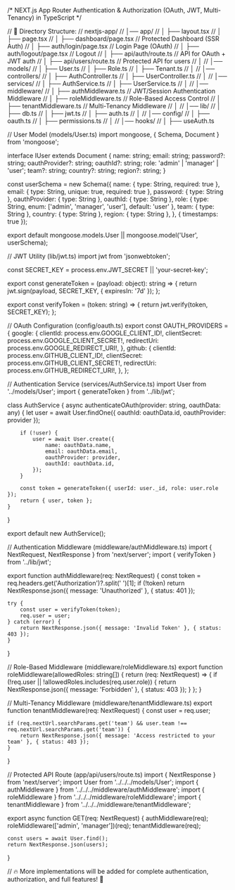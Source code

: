 /*
NEXT.js App Router Authentication & Authorization (OAuth, JWT, Multi-Tenancy) in TypeScript
*/

// 📂 Directory Structure:
// nextjs-app/
// │── app/
// │   ├── layout.tsx
// │   ├── page.tsx
// │   ├── dashboard/page.tsx // Protected Dashboard (SSR Auth)
// │   ├── auth/login/page.tsx // Login Page (OAuth)
// │   ├── auth/logout/page.tsx // Logout
// │   ├── api/auth/route.ts // API for OAuth + JWT auth
// │   ├── api/users/route.ts // Protected API for users
// │
// │── models/
// │   ├── User.ts
// │   ├── Role.ts
// │   ├── Tenant.ts
// │
// │── controllers/
// │   ├── AuthController.ts
// │   ├── UserController.ts
// │
// │── services/
// │   ├── AuthService.ts
// │   ├── UserService.ts
// │
// │── middleware/
// │   ├── authMiddleware.ts // JWT/Session Authentication Middleware
// │   ├── roleMiddleware.ts // Role-Based Access Control
// │   ├── tenantMiddleware.ts // Multi-Tenancy Middleware
// │
// │── lib/
// │   ├── db.ts
// │   ├── jwt.ts
// │   ├── auth.ts
// │
// │── config/
// │   ├── oauth.ts
// │   ├── permissions.ts
// │
// │── hooks/
// │   ├── useAuth.ts

// User Model (models/User.ts)
import mongoose, { Schema, Document } from 'mongoose';

interface IUser extends Document {
    name: string;
    email: string;
    password?: string;
    oauthProvider?: string;
    oauthId?: string;
    role: 'admin' | 'manager' | 'user';
    team?: string;
    country?: string;
    region?: string;
}

const userSchema = new Schema<IUser>({
    name: { type: String, required: true },
    email: { type: String, unique: true, required: true },
    password: { type: String },
    oauthProvider: { type: String },
    oauthId: { type: String },
    role: { type: String, enum: ['admin', 'manager', 'user'], default: 'user' },
    team: { type: String },
    country: { type: String },
    region: { type: String },
}, { timestamps: true });

export default mongoose.models.User || mongoose.model<IUser>('User', userSchema);

// JWT Utility (lib/jwt.ts)
import jwt from 'jsonwebtoken';

const SECRET_KEY = process.env.JWT_SECRET || 'your-secret-key';

export const generateToken = (payload: object): string => {
    return jwt.sign(payload, SECRET_KEY, { expiresIn: '7d' });
};

export const verifyToken = (token: string) => {
    return jwt.verify(token, SECRET_KEY);
};

// OAuth Configuration (config/oauth.ts)
export const OAUTH_PROVIDERS = {
    google: {
        clientId: process.env.GOOGLE_CLIENT_ID!,
        clientSecret: process.env.GOOGLE_CLIENT_SECRET!,
        redirectUri: process.env.GOOGLE_REDIRECT_URI!,
    },
    github: {
        clientId: process.env.GITHUB_CLIENT_ID!,
        clientSecret: process.env.GITHUB_CLIENT_SECRET!,
        redirectUri: process.env.GITHUB_REDIRECT_URI!,
    },
};

// Authentication Service (services/AuthService.ts)
import User from '../models/User';
import { generateToken } from '../lib/jwt';

class AuthService {
    async authenticateOAuth(provider: string, oauthData: any) {
        let user = await User.findOne({ oauthId: oauthData.id, oauthProvider: provider });
        
        if (!user) {
            user = await User.create({
                name: oauthData.name,
                email: oauthData.email,
                oauthProvider: provider,
                oauthId: oauthData.id,
            });
        }
        
        const token = generateToken({ userId: user._id, role: user.role });
        return { user, token };
    }
}

export default new AuthService();

// Authentication Middleware (middleware/authMiddleware.ts)
import { NextRequest, NextResponse } from 'next/server';
import { verifyToken } from '../lib/jwt';

export function authMiddleware(req: NextRequest) {
    const token = req.headers.get('Authorization')?.split(' ')[1];
    if (!token) return NextResponse.json({ message: 'Unauthorized' }, { status: 401 });

    try {
        const user = verifyToken(token);
        req.user = user;
    } catch (error) {
        return NextResponse.json({ message: 'Invalid Token' }, { status: 403 });
    }
}

// Role-Based Middleware (middleware/roleMiddleware.ts)
export function roleMiddleware(allowedRoles: string[]) {
    return (req: NextRequest) => {
        if (!req.user || !allowedRoles.includes(req.user.role)) {
            return NextResponse.json({ message: 'Forbidden' }, { status: 403 });
        }
    };
}

// Multi-Tenancy Middleware (middleware/tenantMiddleware.ts)
export function tenantMiddleware(req: NextRequest) {
    const user = req.user;

    if (req.nextUrl.searchParams.get('team') && user.team !== req.nextUrl.searchParams.get('team')) {
        return NextResponse.json({ message: 'Access restricted to your team' }, { status: 403 });
    }
}

// Protected API Route (app/api/users/route.ts)
import { NextResponse } from 'next/server';
import User from '../../../models/User';
import { authMiddleware } from '../../../middleware/authMiddleware';
import { roleMiddleware } from '../../../middleware/roleMiddleware';
import { tenantMiddleware } from '../../../middleware/tenantMiddleware';

export async function GET(req: NextRequest) {
    authMiddleware(req);
    roleMiddleware(['admin', 'manager'])(req);
    tenantMiddleware(req);
    
    const users = await User.find();
    return NextResponse.json(users);
}

// 🔥 More implementations will be added for complete authentication, authorization, and full features! 🚀
